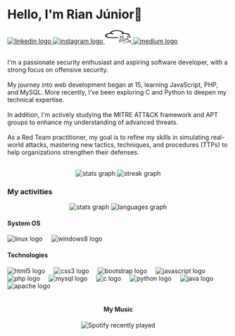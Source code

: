 <h1 align="left">Hello, I'm Rian Júnior👋</h1>
  
<div align="left">
  <a href="www.linkedin.com/in/rian-junior" target="_blank">
    <img src="https://raw.githubusercontent.com/maurodesouza/profile-readme-generator/master/src/assets/icons/social/linkedin/default.svg" width="60" height="30" alt="linkedin logo"  />
  </a>
  <a href="https://www.instagram.com/_rian.jr?igsh=MTN6ZnFjOXczd3FzYg==" target="_blank">
    <img src="https://raw.githubusercontent.com/maurodesouza/profile-readme-generator/master/src/assets/icons/social/instagram/default.svg" width="60" height="30" alt="instagram logo"  />
  </a>
  <a href="https://tryhackme.com/p/RianJunior" target="_blank">
    <img src="https://raw.githubusercontent.com/maurodesouza/profile-readme-generator/master/src/assets/icons/social/tryhackme/default.svg" width="60" height="30" alt="tryhackme logo"  />
  </a>
  <a href="https://medium.com/@rian.junior" target="_blank">
    <img src="https://raw.githubusercontent.com/maurodesouza/profile-readme-generator/master/src/assets/icons/social/medium/default.svg" width="60" height="30" alt="medium logo"  />
  </a>
</div></br>

<p align="left">I'm a passionate security enthusiast and aspiring software developer, with a strong focus on offensive security.<br><br>My journey into web development began at 15, learning JavaScript, PHP, and MySQL. More recently, I've been exploring C and Python to deepen my technical expertise.<br><br>In addition, I'm actively studying the MITRE ATT&CK framework and APT groups to enhance my understanding of advanced threats.<br><br>As a Red Team practitioner, my goal is to refine my skills in simulating real-world attacks, mastering new tactics, techniques, and procedures (TTPs) to help organizations strengthen their defenses.</p> </br>

<div align="center">
  <img src="https://github-readme-stats.vercel.app/api?username=Rian-Junior&hide_title=false&hide_rank=false&show_icons=true&include_all_commits=true&count_private=true&disable_animations=false&theme=dracula&locale=en&hide_border=false&order=1" height="150" alt="stats graph"  />
  <img src="https://streak-stats.demolab.com?user=Rian-Junior&locale=en&mode=daily&theme=dracula&hide_border=false&border_radius=5&order=3" height="150" alt="streak graph"  />
</div>

<h3 align="left">My activities</h3>

<div align="center">
  <img src="https://github-readme-stats.vercel.app/api?username=rian-junior&hide_title=false&hide_rank=false&show_icons=true&include_all_commits=true&count_private=true&disable_animations=false&theme=aura&locale=en&hide_border=false&order=1" height="150" alt="stats graph"  />
  <img src="https://github-readme-stats.vercel.app/api/top-langs?username=rian-junior&locale=en&hide_title=true&layout=compact&card_width=320&langs_count=5&theme=dark&hide_border=false&order=2" height="150" alt="languages graph"  />
</div>


<h4 align="left">System OS</h4>

<div align="left">
  <img src="https://cdn.simpleicons.org/linux/FCC624" height="40" alt="linux logo"  />
  <img width="12" />
  <img src="https://cdn.jsdelivr.net/gh/devicons/devicon/icons/windows8/windows8-original.svg" height="40" alt="windows8 logo"  />
</div>

<h4 align="left">Technologies</h4>

<div align="left">
  <img src="https://cdn.jsdelivr.net/gh/devicons/devicon/icons/html5/html5-original.svg" height="40" alt="html5 logo"  />
  <img width="12" />
  <img src="https://cdn.jsdelivr.net/gh/devicons/devicon/icons/css3/css3-original.svg" height="40" alt="css3 logo"  />
  <img width="12" />
  <img src="https://cdn.jsdelivr.net/gh/devicons/devicon/icons/bootstrap/bootstrap-original.svg" height="40" alt="bootstrap logo"  />
  <img width="12" />
  <img src="https://cdn.jsdelivr.net/gh/devicons/devicon/icons/javascript/javascript-plain.svg" height="40" alt="javascript logo"  />
</div>

<div align="left">
  <img src="https://cdn.jsdelivr.net/gh/devicons/devicon/icons/php/php-plain.svg" height="40" alt="php logo"  />
  <img width="12" />
  <img src="https://cdn.jsdelivr.net/gh/devicons/devicon/icons/mysql/mysql-original.svg" height="40" alt="mysql logo"  />
  <img width="12" />
  <img src="https://cdn.jsdelivr.net/gh/devicons/devicon/icons/c/c-original.svg" height="40" alt="c logo"  />
  <img width="12" />
  <img src="https://cdn.jsdelivr.net/gh/devicons/devicon/icons/python/python-original-wordmark.svg" height="40" alt="python logo"  />
  <img width="12" />
  <img src="https://cdn.jsdelivr.net/gh/devicons/devicon/icons/java/java-original.svg" height="40" alt="java logo"  />
  <img width="12" />
  <img src="https://cdn.jsdelivr.net/gh/devicons/devicon/icons/apache/apache-original.svg" height="40" alt="apache logo"  />
</div> </br>

<div align="center">

  <h4>My Music</h4>
  
   ![Spotify recently played](https://spotify-recently-played-readme.vercel.app/api?user=315bvwz6ivzgwb2lfu5zkvxn4gq4&count=5)
</div>
